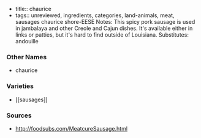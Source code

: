 - title:: chaurice
- tags:: unreviewed, ingredients, categories, land-animals, meat, sausages
chaurice shore-EESE Notes: This spicy pork sausage is used in jambalaya and other Creole and Cajun dishes. It's available either in links or patties, but it's hard to find outside of Louisiana. Substitutes: andouille

### Other Names

* chaurice

### Varieties

* [[sausages]]

### Sources
* http://foodsubs.com/MeatcureSausage.html
